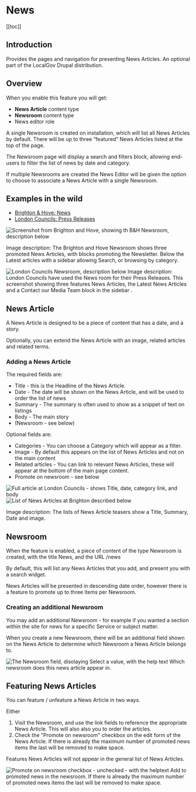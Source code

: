 # News

[[toc]]

## Introduction
Provides the pages and navigation for presenting News Articles. An optional part of the LocalGov Drupal distribution.

## Overview
When you enable this feature you will get:
* **News Article** content type
* **Newsroom** content type
* News editor role

A single Newsroom is created on installation, which will list all News Articles by default. There will be up to three “featured” News Articles listed at the top of the page. 

The Newsroom page will display a search and filters block, allowing end-users to filter the list of news by date and category.

If multiple Newsrooms are created the News Editor will be given the option to choose to associate a News Article with a single Newsroom. 

## Examples in the wild
* [Brighton & Hove: News](https://www.brighton-hove.gov.uk/news)
* [London Councils: Press Releases](https://beta.londoncouncils.gov.uk/)

![Screenshot from Brighton and Hove, showing th B&H Newsroom, description below](https://user-images.githubusercontent.com/3852805/124795643-2701c980-df48-11eb-9100-2aa1fb241673.png)

Image description: The Brighton and Hove Newsroom shows three promoted News Articles, with blocks promoting the Newsletter. Below the Latest articles with a sidebar allowing Search, or browsing by category.

![London Councils Newsroom, description below](https://user-images.githubusercontent.com/3852805/124796475-1c93ff80-df49-11eb-99d5-922dc7165b24.png)
Image description: London Councils have used the News room for their Press Releases. This screenshot showing three features News Articles, the Latest News Articles and a Contact our Media Team block in the sidebar .


## News Article

A News Article is designed to be a piece of content that has a date, and a story. 

Optionally, you can extend the News Article with an image, related articles and related terms. 

### Adding a News Article

The required fields are:

* Title - this is the Headline of the News Article. 
* Date - The date will be shown on the News Article, and will be used to order the list of news
* Summary - The summary is often used to show as a snippet of text on listings
* Body - The main story
* (Newsroom - see below)

Optional fields are:

* Categories - You can choose a Category which will appear as a filter.
* Image - By default this appears on the list of News Articles and not on the main content
* Related articles - You can link to relevant News Articles, these will appear at the bottom of the main page content.
* Promote on newsroom - see below

![Full article at London Councils - shows Title, date, category link, and body](https://user-images.githubusercontent.com/3852805/124797652-692c0a80-df4a-11eb-9d61-16f4e26fd8db.png)
![List of News Articles at Brighton described below](https://user-images.githubusercontent.com/3852805/124797277-02a6ec80-df4a-11eb-8327-f04047748bb7.png)

Image description: The lists of News Article teasers show a Title, Summary, Date and image. 

## Newsroom

When the feature is enabled, a piece of content of the type Newsroom is created, with the title News, and the URL /news

By default, this will list any News Articles that you add, and present you with a search widget. 

News Articles will be presented in descending date order, however there is a feature to promote up to three items per Newsroom. 

### Creating an additional Newsroom

You may add an additional Newsroom - for example if you wanted a section within the site for news for a specific Service or subject matter. 

When you create a new Newsroom, there will be an additional field shown on the News Article to determine which Newsroom a News Article belongs to. 

![The Newsroom field, disolaying Select a value, with the help text Which newsroom does this news article appear in.](https://user-images.githubusercontent.com/3852805/124797813-9c6e9980-df4a-11eb-9811-bc1cd9412062.png)

## Featuring News Articles

You can feature / unfeature a News Article in two ways.

Either
1. Visit the Newsroom, and use the link fields to reference the appropriate News Article. This will also also you to order the articles. 
2. Check the "Promote on newsroom" checkbox on the edit form of the News Article. If there is already the maximum number of promoted news items the last will be removed to make space.

Features News Articles will not appear in the general list of News Articles. 

![Promote on newsroom checkbox - unchecked - with the helptext Add to promoted news in the newsroom. If there is already the maximum number of promoted news items the last will be removed to make space.](https://user-images.githubusercontent.com/3852805/124797795-95478b80-df4a-11eb-824d-c988b82bccf1.png)


